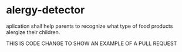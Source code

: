 # alergy-detector
aplication shall help parents to recognize what type of food products alergize their children.

THIS IS CODE CHANGE TO SHOW AN EXAMPLE OF A PULL REQUEST
